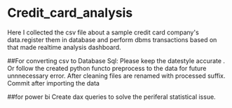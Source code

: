 # Credit_card_analysis
Here I collected the csv file about a sample credit card  company's   data.register them in database and perform dbms transactions based on that made  realtime analysis dashboard.

##For converting csv to Database Sql:
Please keep the datestyle accurate . Or follow the created python functo preprocess to the data for future unnnecessary error.
After cleaning files are renamed with processed suffix.
Commit after importing the data

##for power bi 
Create dax queries to solve the periferal statistical issue.
